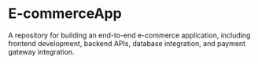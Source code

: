 # E-commerceApp
A repository for building an end-to-end e-commerce application, including frontend development, backend APIs, database integration, and payment gateway integration.
